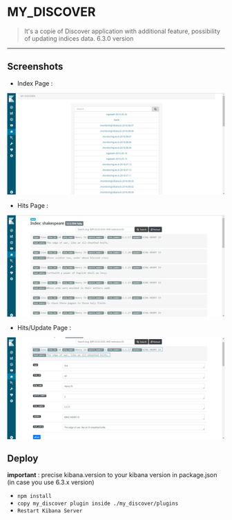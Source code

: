 # MY_DISCOVER

> It's a copie of Discover application with additional feature, possibility of updating indices data.
> 6.3.0 version

---

## Screenshots

- Index Page :

![](./screenshots/index.png)

- Hits Page :

![](./screenshots/hits.png)

- Hits/Update Page :

![](./screenshots/update.png)


## Deploy

**important** : precise kibana.version to your kibana version in package.json (in case you use 6.3.x version)

- `npm install`
- `copy my_discover plugin inside ./my_discover/plugins`
- `Restart Kibana Server`
